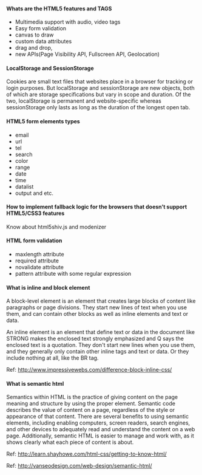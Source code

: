 

#### Whats are the HTML5 features and TAGS

- Multimedia support with audio, video tags
- Easy form validation
- canvas to draw
- custom data attributes 
- drag and drop, 
- new APIs(Page Visibility API, Fullscreen API, Geolocation)
	
	
#### LocalStorage and SessionStorage
Cookies are small text files that websites place in a browser for tracking or login purposes. But localStorage and sessionStorage are new objects, both of which are storage specifications but vary in scope and duration. Of the two, localStorage is permanent and website-specific whereas sessionStorage only lasts as long as the duration of the longest open tab.

#### HTML5 form elements types

- email
- url
- tel 
- search 
- color 
- range
- date
- time
- datalist
- output and etc.

#### How to implement fallback logic for the browsers that doesn’t support HTML5/CSS3 features

Know about html5shiv.js and modenizer 

#### HTML form validation

- maxlength attribute
- required attribute
- novalidate attribute
- pattern attribute with some regular expression

#### What is inline and block element

A block-level element is an element that creates large blocks of content like paragraphs or page divisions. They start new lines of text when you use them, and can contain other blocks as well as inline elements and text or data.

An inline element is an element that define text or data in the document like STRONG makes the enclosed text strongly emphasized and Q says the enclosed text is a quotation. They don't start new lines when you use them, and they generally only contain other inline tags and text or data. Or they include nothing at all, like the BR tag.

Ref: http://www.impressivewebs.com/difference-block-inline-css/

#### What is semantic html
Semantics within HTML is the practice of giving content on the page meaning and structure by using the proper element. Semantic code describes the value of content on a page, regardless of the style or appearance of that content. There are several benefits to using semantic elements, including enabling computers, screen readers, search engines, and other devices to adequately read and understand the content on a web page. Additionally, semantic HTML is easier to manage and work with, as it shows clearly what each piece of content is about.

Ref: http://learn.shayhowe.com/html-css/getting-to-know-html/

Ref: http://vanseodesign.com/web-design/semantic-html/

